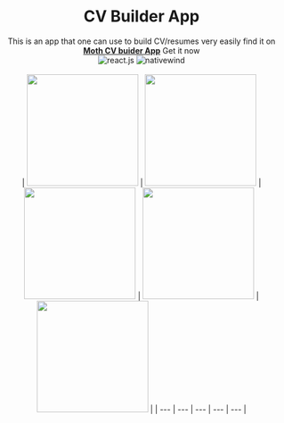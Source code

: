   <h1 align="center">CV Builder App</h1>

   <div align="center">
     This is an app that one can use to build CV/resumes very easily find it on <a href="https://drive.google.com/file/d/13nz-6QLrCvDB42EFpAWys22aUHiyEJYY/view?usp=drive_link" target="_blank"><b>Moth CV buider App</b></a> Get it now
    </div>
</div>
 <div align="center">
  <img src="https://img.shields.io/badge/-React_Native-black?style=for-the-badge&logoColor=white&logo=react&color=61DAFB" alt="react.js" />
  <img src="https://img.shields.io/badge/NativeWind-black?style=for-the-badge&logoColor=white&logo=tailwindcss&color=06B6D4" alt="nativewind" />
</div>
 <div align="center">
  <br />
    | <img src="https://storage.googleapis.com/mzunidates/Screenshot%20(123).png" width="200"> | <img src="https://storage.googleapis.com/mzunidates/Screenshot%20(115).png" width="200"> | <img src="https://storage.googleapis.com/mzunidates/Screenshot%20(116).png" width="200"> | <img src="https://storage.googleapis.com/mzunidates/Screenshot%20(118).png" width="200"> | <img src="https://storage.googleapis.com/mzunidates/Screenshot%20(120).png" width="200"> |
| --- | --- | --- | --- | --- |

  <br />

